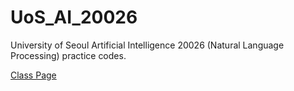 # UoS_AI_20026

University of Seoul Artificial Intelligence 20026 (Natural Language Processing) practice codes.

[Class Page](https://uos-nlp.notion.site/Natural-Language-Processing-23d406a65da78073a8e0fb48bf204d17?pvs=143)
